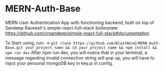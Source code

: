 # MERN-Auth-Base
MERN User Authentication App with functioning backend, built on top of Sandeep Raveesh's simple-react-full-stack boilerplate: https://github.com/crsandeep/simple-react-full-stack#documentation

To Start using, run: 
 -> `git clone https://github.com/BlastWind/MERN-Auth-Base.git your_project_name && cd your_project_name && npm install && npm run dev`
After npm run dev, you will notice that in your terminal, a message regarding invalid connection string will pop up, you will have to input your personal mongoDB key in key.js in config.
